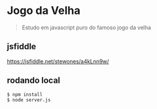 # Jogo da Velha
> Estudo em javascript puro do famoso jogo da velha

## jsfiddle
https://jsfiddle.net/stewones/a4kLnn9w/

## rodando local
```
$ npm install
$ node server.js
```